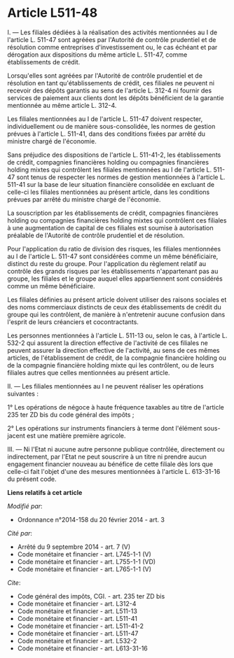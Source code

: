 # Article L511-48

I. ― Les filiales dédiées à la réalisation des activités mentionnées au I de l'article L. 511-47 sont agréées par l'Autorité
de contrôle prudentiel et de résolution comme entreprises d'investissement ou, le cas échéant et par dérogation aux
dispositions du même article L. 511-47, comme établissements de crédit. 

Lorsqu'elles sont agréées par l'Autorité de contrôle prudentiel et de résolution en tant qu'établissements de crédit, ces
filiales ne peuvent ni recevoir des dépôts garantis au sens de l'article L. 312-4 ni fournir des services de paiement aux
clients dont les dépôts bénéficient de la garantie mentionnée au même article L. 312-4. 

Les filiales mentionnées au I de l'article L. 511-47 doivent respecter, individuellement ou de manière sous-consolidée, les
normes de gestion prévues à l'article L. 511-41, dans des conditions fixées par arrêté du ministre chargé de l'économie. 

Sans préjudice des dispositions de l'article L. 511-41-2, les établissements de crédit, compagnies financières holding ou
compagnies financières holding mixtes qui contrôlent les filiales mentionnées au I de l'article L. 511-47 sont tenus de
respecter les normes de gestion mentionnées à l'article L. 511-41 sur la base de leur situation financière consolidée en
excluant de celle-ci les filiales mentionnées au présent article, dans les conditions prévues par arrêté du ministre chargé
de l'économie. 

La souscription par les établissements de crédit, compagnies financières holding ou compagnies financières holding mixtes qui
contrôlent ces filiales à une augmentation de capital de ces filiales est soumise à autorisation préalable de l'Autorité de
contrôle prudentiel et de résolution. 

Pour l'application du ratio de division des risques, les filiales mentionnées au I de l'article L. 511-47 sont considérées
comme un même bénéficiaire, distinct du reste du groupe. Pour l'application du règlement relatif au contrôle des grands
risques par les établissements n'appartenant pas au groupe, les filiales et le groupe auquel elles appartiennent sont
considérés comme un même bénéficiaire. 

Les filiales définies au présent article doivent utiliser des raisons sociales et des noms commerciaux distincts de ceux des
établissements de crédit du groupe qui les contrôlent, de manière à n'entretenir aucune confusion dans l'esprit de leurs
créanciers et cocontractants. 

Les personnes mentionnées à l'article L. 511-13 ou, selon le cas, à l'article L. 532-2 qui assurent la direction effective de
l'activité de ces filiales ne peuvent assurer la direction effective de l'activité, au sens de ces mêmes articles, de
l'établissement de crédit, de la compagnie financière holding ou de la compagnie financière holding mixte qui les contrôlent,
ou de leurs filiales autres que celles mentionnées au présent article. 

II. ― Les filiales mentionnées au I ne peuvent réaliser les opérations suivantes : 

1° Les opérations de négoce à haute fréquence taxables au titre de l'article 235 ter ZD bis du code général des impôts ; 

2° Les opérations sur instruments financiers à terme dont l'élément sous-jacent est une matière première agricole. 

III. ― Ni l'Etat ni aucune autre personne publique contrôlée, directement ou indirectement, par l'Etat ne peut souscrire à un
titre ni prendre aucun engagement financier nouveau au bénéfice de cette filiale dès lors que celle-ci fait l'objet d'une des
mesures mentionnées à l'article L. 613-31-16 du présent code.

**Liens relatifs à cet article**

_Modifié par_:

  - Ordonnance n°2014-158 du 20 février 2014 - art. 3

_Cité par_:

  - Arrêté du 9 septembre 2014 - art. 7 (V)
  - Code monétaire et financier - art. L745-1-1 (V)
  - Code monétaire et financier - art. L755-1-1 (VD)
  - Code monétaire et financier - art. L765-1-1 (V)

_Cite_:

  - Code général des impôts, CGI. - art. 235 ter ZD bis
  - Code monétaire et financier - art. L312-4
  - Code monétaire et financier - art. L511-13
  - Code monétaire et financier - art. L511-41
  - Code monétaire et financier - art. L511-41-2
  - Code monétaire et financier - art. L511-47
  - Code monétaire et financier - art. L532-2
  - Code monétaire et financier - art. L613-31-16
